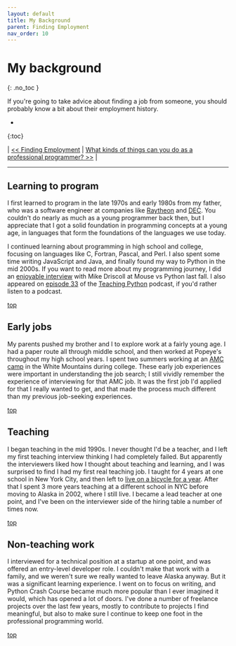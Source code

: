 ```yaml
---
layout: default
title: My Background
parent: Finding Employment
nav_order: 10
---
```


# My background
{: .no_toc }

If you're going to take advice about finding a job from someone, you should probably know a bit about their employment history.

* 
{:toc}

| [<< Finding Employment](../../finding_employment/) | [What kinds of things can you do as a professional programmer? >>](../focus_areas/) |

---

## Learning to program

I first learned to program in the late 1970s and early 1980s from my father, who was a software engineer at companies like [Raytheon](https://en.wikipedia.org/wiki/Raytheon) and [DEC](https://en.wikipedia.org/wiki/Digital_Equipment_Corporation). You couldn't do nearly as much as a young programmer back then, but I appreciate that I got a solid foundation in programming concepts at a young age, in languages that form the foundations of the languages we use today.

I continued learning about programming in high school and college, focusing on languages like C, Fortran, Pascal, and Perl. I also spent some time writing JavaScript and Java, and finally found my way to Python in the mid 2000s. If you want to read more about my programming journey, I did an [enjoyable interview](http://www.blog.pythonlibrary.org/2019/08/05/pydev-of-the-week-eric-matthes/) with Mike Driscoll at Mouse vs Python last fall. I also appeared on [episode 33](https://www.teachingpython.fm/33) of the [Teaching Python](https://www.teachingpython.fm) podcast, if you'd rather listen to a podcast.

[top](#top)

## Early jobs

My parents pushed my brother and I to explore work at a fairly young age. I had a paper route all through middle school, and then worked at Popeye's throughout my high school years. I spent two summers working at an [AMC camp](https://amccoldrivercamp.org) in the White Mountains during college. These early job experiences were important in understanding the job search; I still vividly remember the experience of interviewing for that AMC job. It was the first job I'd applied for that I really wanted to get, and that made the process much different than my previous job-seeking experiences.

[top](#top)

## Teaching

I began teaching in the mid 1990s. I never thought I'd be a teacher, and I left my first teaching interview thinking I had completely failed. But apparently the interviewers liked how I thought about teaching and learning, and I was surprised to find I had my first real teaching job. I taught for 4 years at one school in New York City, and then left to [live on a bicycle for a year](https://www.amazon.com/Road-Alaska-Eric-Matthes/dp/1544175965). After that I spent 3 more years teaching at a different school in NYC before moving to Alaska in 2002, where I still live. I became a lead teacher at one point, and I've been on the interviewer side of the hiring table a number of times now.

[top](#top)

## Non-teaching work

I interviewed for a technical position at a startup at one point, and was offered an entry-level developer role. I couldn't make that work with a family, and we weren't sure we really wanted to leave Alaska anyway. But it was a significant learning experience. I went on to focus on writing, and Python Crash Course became much more popular than I ever imagined it would, which has opened a lot of doors. I've done a number of freelance projects over the last few years, mostly to contribute to projects I find meaningful, but also to make sure I continue to keep one foot in the professional programming world.

[top](#top)

